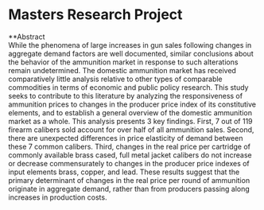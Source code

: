# Masters Research Project  
**Abstract  
While the phenomena of large increases in gun sales following changes in aggregate demand
factors are well documented, similar conclusions about the behavior of the ammunition market in
response to such alterations remain undetermined. The domestic ammunition market has received
comparatively little analysis relative to other types of comparable commodities in terms of economic
and public policy research. This study seeks to contribute to this literature by analyzing
the responsiveness of ammunition prices to changes in the producer price index of its constitutive
elements, and to establish a general overview of the domestic ammunition market as a whole. This
analysis presents 3 key findings. First, 7 out of 119 firearm calibers sold account for over half of all
ammunition sales. Second, there are unexpected differences in price elasticity of demand between
these 7 common calibers. Third, changes in the real price per cartridge of commonly available
brass cased, full metal jacket calibers do not increase or decrease commensurately to changes in
the producer price indexes of input elements brass, copper, and lead. These results suggest that the
primary determinant of changes in the real price per round of ammunition originate in aggregate
demand, rather than from producers passing along increases in production costs.